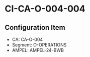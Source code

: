 # CI-CA-O-004-004

## Configuration Item
- CA: CA-O-004
- Segment: O-OPERATIONS
- AMPEL: AMPEL-24-BWB
